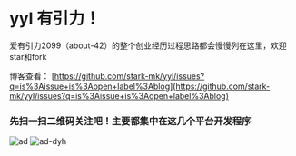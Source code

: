 # yyl 有引力！

爱有引力2099（about-42）的整个创业经历过程思路都会慢慢列在这里，欢迎star和fork

博客查看： [https://github.com/stark-mk/yyl/issues?q=is%3Aissue+is%3Aopen+label%3Ablog](https://github.com/stark-mk/yyl/issues?q=is%3Aissue+is%3Aopen+label%3Ablog)



 
###  先扫一扫二维码关注吧！主要都集中在这几个平台开发程序

![ad](https://cloud.githubusercontent.com/assets/23716725/21578536/dfc2523a-cfbe-11e6-8684-5d6b05c971ce.png)
![ad-dyh](https://cloud.githubusercontent.com/assets/23716725/21578537/e4067a60-cfbe-11e6-8a8a-05fcf345b498.jpeg)
